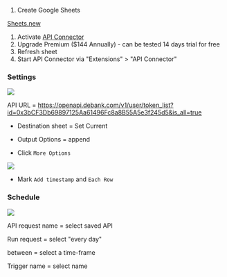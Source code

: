 1. Create Google Sheets

[Sheets.new](https://sheets.new)

1. Activate [API Connector](https://workspace.google.com/marketplace/app/api_connector/95804724197)
2. Upgrade Premium ($144 Annually) - can be tested 14 days trial for free
3. Refresh sheet
4. Start API Connector via "Extensions" > "API Connector"
   
### Settings

![](https://user-images.githubusercontent.com/98217124/151754942-19606777-09c0-4e0b-878e-b25bd7cc0de0.png)

API URL = https://openapi.debank.com/v1/user/token_list?id=0x3bCF3Db69897125Aa61496Fc8a8B55A5e3f245d5&is_all=true

* Destination sheet = Set Current

* Output Options = append

* Click `More Options`

![](https://user-images.githubusercontent.com/98217124/151761832-eed6badb-a693-44dc-b9dc-ae675147dddf.png)

* Mark `Add timestamp` and `Each Row`

### Schedule

![](https://user-images.githubusercontent.com/98217124/151755075-5ca7ec5b-201d-4bb1-bb4b-fa863713ca4f.png)

API request name = select saved API

Run request = select "every day"

between = select a time-frame

Trigger name = select name
